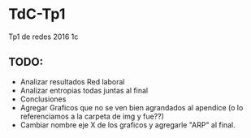# TdC-Tp1
Tp1 de redes 2016 1c

## TODO:
* Analizar resultados Red laboral
* Analizar entropias todas juntas al final
* Conclusiones
* Agregar Graficos que no se ven bien agrandados al apendice (o lo referenciamos a la carpeta de img y fue??)
* Cambiar nombre eje X de los graficos y agregarle "ARP" al final.
